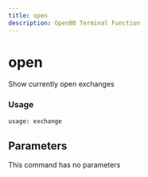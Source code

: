 ```yaml
---
title: open
description: OpenBB Terminal Function
---
```


# open

Show currently open exchanges

### Usage 
```python
usage: exchange
```

## Parameters

This command has no parameters


